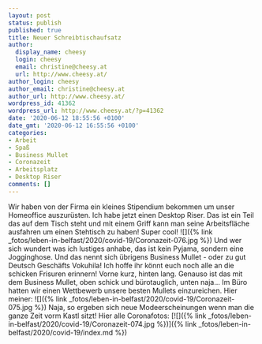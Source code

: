 ```yaml
---
layout: post
status: publish
published: true
title: Neuer Schreibtischaufsatz
author:
  display_name: cheesy
  login: cheesy
  email: christine@cheesy.at
  url: http://www.cheesy.at/
author_login: cheesy
author_email: christine@cheesy.at
author_url: http://www.cheesy.at/
wordpress_id: 41362
wordpress_url: http://www.cheesy.at/?p=41362
date: '2020-06-12 18:55:56 +0100'
date_gmt: '2020-06-12 16:55:56 +0100'
categories:
- Arbeit
- Spaß
- Business Mullet
- Coronazeit
- Arbeitsplatz
- Desktop Riser
comments: []
---
```

Wir haben von der Firma ein kleines Stipendium bekommen um unser Homeoffice auszurüsten. Ich habe jetzt einen Desktop Riser. Das ist ein Teil das auf dem Tisch steht und mit einem Griff kann man seine Arbeitsfläche ausfahren um einen Stehtisch zu haben! Super cool!
![]({% link _fotos/leben-in-belfast/2020/covid-19/Coronazeit-076.jpg %})
Und wer sich wundert was ich lustiges anhabe, das ist kein Pyjama, sondern eine Jogginghose. Und das nennt sich übrigens Business Mullet - oder zu gut Deutsch Geschäfts Vokuhila! Ich hoffe ihr könnt euch noch alle an die schicken Frisuren erinnern! Vorne kurz, hinten lang.
Genauso ist das mit dem Business Mullet, oben schick und bürotauglich, unten naja... Im Büro hatten wir einen Wettbewerb unsere besten Mullets einzureichen. Hier meiner:
![]({% link _fotos/leben-in-belfast/2020/covid-19/Coronazeit-075.jpg %})
Naja, so ergeben sich neue Modeerscheinungen wenn man die ganze Zeit vorm Kastl sitzt!
Hier alle Coronafotos:
[![]({% link _fotos/leben-in-belfast/2020/covid-19/Coronazeit-074.jpg %})]({% link _fotos/leben-in-belfast/2020/covid-19/index.md %})
